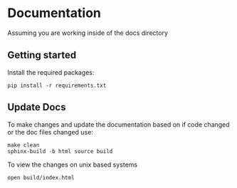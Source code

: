 # Documentation

Assuming you are working inside of the docs directory

## Getting started

Install the required packages:

    pip install -r requirements.txt

## Update Docs

To make changes and update the documentation based on if code changed or the doc files changed use:

    make clean
    sphinx-build -b html source build

To view the changes on unix based systems

    open build/index.html
